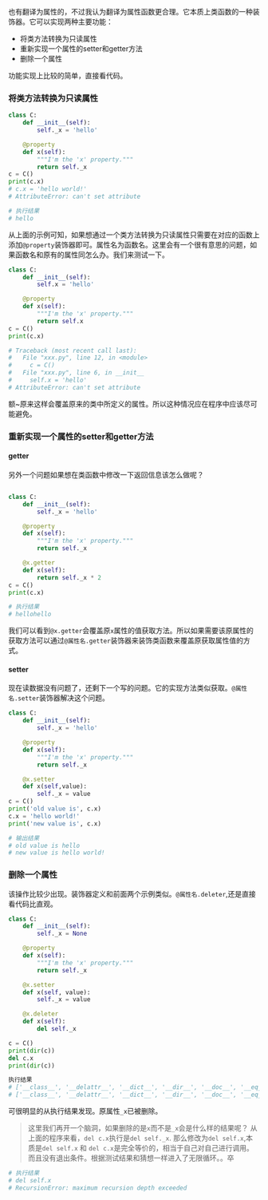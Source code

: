 也有翻译为属性的，不过我认为翻译为属性函数更合理。它本质上类函数的一种装饰器。它可以实现两种主要功能：
- 将类方法转换为只读属性
- 重新实现一个属性的setter和getter方法
- 删除一个属性

功能实现上比较的简单，直接看代码。

### 将类方法转换为只读属性
```python
class C:
    def __init__(self):
        self._x = 'hello'

    @property
    def x(self):
        """I'm the 'x' property."""
        return self._x
c = C()
print(c.x)
# c.x = 'hello world!'
# AttributeError: can't set attribute

# 执行结果
# hello
```
从上面的示例可知，如果想通过一个类方法转换为只读属性只需要在对应的函数上添加`@property`装饰器即可。属性名为函数名。这里会有一个很有意思的问题，如果函数名和原有的属性同怎么办。我们来测试一下。

```python
class C:
    def __init__(self):
        self.x = 'hello'

    @property
    def x(self):
        """I'm the 'x' property."""
        return self.x
c = C()
print(c.x)

# Traceback (most recent call last):
#   File "xxx.py", line 12, in <module>
#     c = C()
#   File "xxx.py", line 6, in __init__
#     self.x = 'hello'
# AttributeError: can't set attribute
```

额~原来这样会覆盖原来的类中所定义的属性。所以这种情况应在程序中应该尽可能避免。

### 重新实现一个属性的setter和getter方法

#### getter

另外一个问题如果想在类函数中修改一下返回信息该怎么做呢？

```python

class C:
    def __init__(self):
        self._x = 'hello'

    @property
    def x(self):
        """I'm the 'x' property."""
        return self._x

    @x.getter
    def x(self):
        return self._x * 2
c = C()
print(c.x)

# 执行结果
# hellohello
```
我们可以看到`@x.getter`会覆盖原`x`属性的值获取方法。所以如果需要该原属性的获取方法可以通过`@属性名.getter`装饰器来装饰类函数来覆盖原获取属性值的方式。


#### setter

现在读数据没有问题了，还剩下一个写的问题。它的实现方法类似获取。`@属性名.setter`装饰器解决这个问题。

```python
class C:
    def __init__(self):
        self._x = 'hello'

    @property
    def x(self):
        """I'm the 'x' property."""
        return self._x

    @x.setter
    def x(self,value):
        self._x = value
c = C()
print('old value is', c.x)
c.x = 'hello world!'
print('new value is', c.x)

# 输出结果
# old value is hello
# new value is hello world!
```

### 删除一个属性

该操作比较少出现。装饰器定义和前面两个示例类似。`@属性名.deleter`,还是直接看代码比直观。
```python
class C:
    def __init__(self):
        self._x = None

    @property
    def x(self):
        """I'm the 'x' property."""
        return self._x

    @x.setter
    def x(self, value):
        self._x = value

    @x.deleter
    def x(self):
        del self._x

c = C()
print(dir(c))
del c.x
print(dir(c))

执行结果
# ['__class__', '__delattr__', '__dict__', '__dir__', '__doc__', '__eq__', '__format__', '__ge__', '__getattribute__', '__gt__', '__hash__', '__init__', '__le__', '__lt__', '__module__', '__ne__', '__new__', '__reduce__', '__reduce_ex__', '__repr__', '__setattr__', '__sizeof__', '__str__', '__subclasshook__', '__weakref__', '_x', 'x']
# ['__class__', '__delattr__', '__dict__', '__dir__', '__doc__', '__eq__', '__format__', '__ge__', '__getattribute__', '__gt__', '__hash__', '__init__', '__le__', '__lt__', '__module__', '__ne__', '__new__', '__reduce__', '__reduce_ex__', '__repr__', '__setattr__', '__sizeof__', '__str__', '__subclasshook__', '__weakref__', 'x']
```

可很明显的从执行结果发现。原属性`_x`已被删除。
>这里我们再开一个脑洞，如果删除的是`x`而不是`_x`会是什么样的结果呢？
从上面的程序来看，`del c.x`执行是`del self._x`.
那么修改为`del self.x`,本质是`del self.x` 和 `del c.x`是完全等价的，相当于自己对自己进行调用。而且没有退出条件。根据测试结果和猜想一样进入了无限循环。。卒
```python
# 执行结果
# del self.x
# RecursionError: maximum recursion depth exceeded
```
